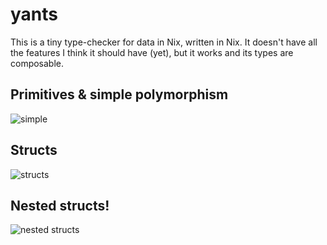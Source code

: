 yants
=====

This is a tiny type-checker for data in Nix, written in Nix. It doesn't have all the features I think it should have (yet), but it works and its types are composable.

## Primitives & simple polymorphism

![simple](https://gist.githubusercontent.com/tazjin/ad6d48bc2416335acc5da4a197eb9ddc/raw/d7b1fa0a511ae40f0831b369df4b97103441c7e5/z-simple.png)

## Structs

![structs](https://gist.githubusercontent.com/tazjin/ad6d48bc2416335acc5da4a197eb9ddc/raw/d7b1fa0a511ae40f0831b369df4b97103441c7e5/z-structs.png)

## Nested structs!

![nested structs](https://gist.githubusercontent.com/tazjin/ad6d48bc2416335acc5da4a197eb9ddc/raw/d7b1fa0a511ae40f0831b369df4b97103441c7e5/z-nested-structs.png)
